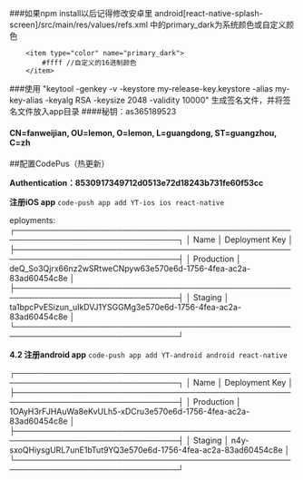 ###如果npm install以后记得修改安卓里 android[react-native-splash-screen]/src/main/res/values/refs.xml 中的primary_dark为系统颜色或自定义颜色
```
    <item type="color" name="primary_dark">
        #ffff //自定义的16进制颜色
    </item>
```


###使用 "keytool -genkey -v -keystore my-release-key.keystore -alias my-key-alias -keyalg RSA -keysize 2048 -validity 10000" 生成签名文件，并将签名文件放入app目录
####秘钥：as365189523
#### CN=fanweijian, OU=lemon, O=lemon, L=guangdong, ST=guangzhou, C=zh


##配置CodePus（热更新）

**Authentication：8530917349712d0513e72d18243b731fe60f53cc**

**注册iOS app**
 `code-push app add YT-ios ios react-native`
 
 eployments:
┌───────────────────────────────────────────────────────────────────────────────┐
│ Name       │ Deployment Key                                                   │
├───────────────────────────────────────────────────────────────────────────────┤
│ Production │ deQ_So3Qjrx66nz2wSRtweCNpyw63e570e6d-1756-4fea-ac2a-83ad60454c8e │
├───────────────────────────────────────────────────────────────────────────────┤
│ Staging    │ ta1bpcPvESizun_uIkDVJ1YSGGMg3e570e6d-1756-4fea-ac2a-83ad60454c8e │
└───────────────────────────────────────────────────────────────────────────────┘

**4.2 注册android app**
`code-push app add YT-android android react-native`

┌───────────────────────────────────────────────────────────────────────────────┐
│ Name       │ Deployment Key                                                   │
├───────────────────────────────────────────────────────────────────────────────┤
│ Production │ 1OAyH3rFJHAuWa8eKvULh5-xDCru3e570e6d-1756-4fea-ac2a-83ad60454c8e │
├───────────────────────────────────────────────────────────────────────────────┤
│ Staging    │ n4y-sxoQHiysgURL7unE1bTut9YQ3e570e6d-1756-4fea-ac2a-83ad60454c8e │
└───────────────────────────────────────────────────────────────────────────────┘